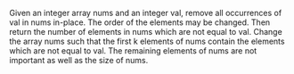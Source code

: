 Given an integer array nums and an integer val, remove all occurrences of val in nums in-place. The order of the elements may be changed. Then return the number of elements in nums which are not equal to val.
Change the array nums such that the first k elements of nums contain the elements which are not equal to val. The remaining elements of nums are not important as well as the size of nums.